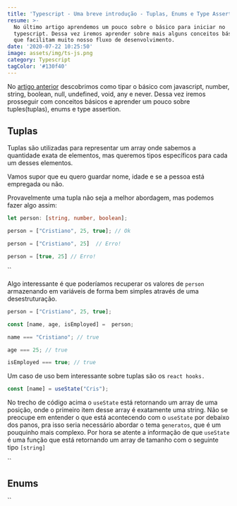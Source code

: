 ```yaml
---
title: 'Typescript - Uma breve introdução - Tuplas, Enums e Type Assertion'
resume: >-
  No último artigo aprendemos um pouco sobre o básico para iniciar no
  typescript. Dessa vez iremos aprender sobre mais alguns conceitos básicos, mas
  que facilitam muito nosso fluxo de desenvolvimento. 
date: '2020-07-22 10:25:50'
image: assets/img/ts-js.png
category: Typescript
tagColor: '#130f40'
---
```

No [artigo anterior](https://www.crisgon.dev/typescript-uma-breve-introdu%C3%A7%C3%A3o/) descobrimos como tipar o básico com javascript, number, string, boolean, null, undefined, void, any e never. Dessa vez iremos prosseguir com conceitos básicos e aprender um pouco sobre tuples(tuplas), enums e type assertion.

## Tuplas

Tuplas são utilizadas para representar um array onde sabemos a quantidade exata de elementos, mas queremos tipos específicos para cada um desses elementos.

Vamos supor que eu quero guardar nome, idade e se a pessoa está empregada ou não.

Provavelmente uma tupla não seja a melhor abordagem, mas podemos fazer algo assim:

```typescript
let person: [string, number, boolean];

person = ["Cristiano", 25, true]; // Ok

person = ["Cristiano", 25]  // Erro!

person = [true, 25] // Erro!
```

``

Algo interessante é que poderíamos recuperar os valores de `person` armazenando em variáveis de forma bem simples através de uma desestruturação.

```typescript
person = ["Cristiano", 25, true];

const [name, age, isEmployed] =  person;

name === "Cristiano"; // true

age === 25; // true

isEmployed === true; // true
```

Um caso de uso bem interessante sobre tuplas são os `react hooks.`

```typescript
const [name] = useState("Cris");
```

No trecho de código acima o `useState` está retornando um array de uma posição, onde o primeiro item desse array é exatamente uma string.  Não se preocupe em entender o que está acontecendo com o `useState` por debaixo dos panos, pra isso seria necessário abordar o tema `generatos`, que é um pouquinho mais complexo. Por hora se atente a informação de que `useState` é uma função que está retornando um array de tamanho com o seguinte tipo `[string]`

``

## Enums



``
